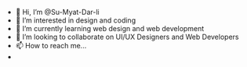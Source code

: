 - 👋 Hi, I’m @Su-Myat-Dar-li
- 👀 I’m interested in design and coding 
- 🌱 I’m currently learning web design and web development
- 💞️ I’m looking to collaborate on UI/UX Designers and Web Developers
- 📫 How to reach me...
- 

<!---
Su-Myat-Dar-li/Su-Myat-Dar-li is a ✨ special ✨ repository because its `README.md` (this file) appears on your GitHub profile.
You can click the Preview link to take a look at your changes.
--->
